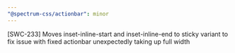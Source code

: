 ```yaml
---
"@spectrum-css/actionbar": minor
---
```


[SWC-233] Moves inset-inline-start and inset-inline-end to sticky variant to fix issue with fixed actionbar unexpectedly taking up full width
